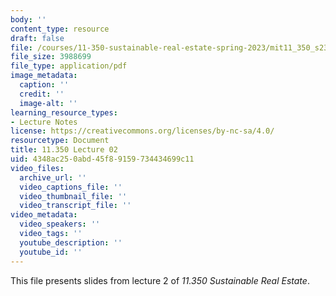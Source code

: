```yaml
---
body: ''
content_type: resource
draft: false
file: /courses/11-350-sustainable-real-estate-spring-2023/mit11_350_s23_lec02.pdf
file_size: 3988699
file_type: application/pdf
image_metadata:
  caption: ''
  credit: ''
  image-alt: ''
learning_resource_types:
- Lecture Notes
license: https://creativecommons.org/licenses/by-nc-sa/4.0/
resourcetype: Document
title: 11.350 Lecture 02
uid: 4348ac25-0abd-45f8-9159-734434699c11
video_files:
  archive_url: ''
  video_captions_file: ''
  video_thumbnail_file: ''
  video_transcript_file: ''
video_metadata:
  video_speakers: ''
  video_tags: ''
  youtube_description: ''
  youtube_id: ''
---
```

This file presents slides from lecture 2 of *11.350 Sustainable Real Estate*.